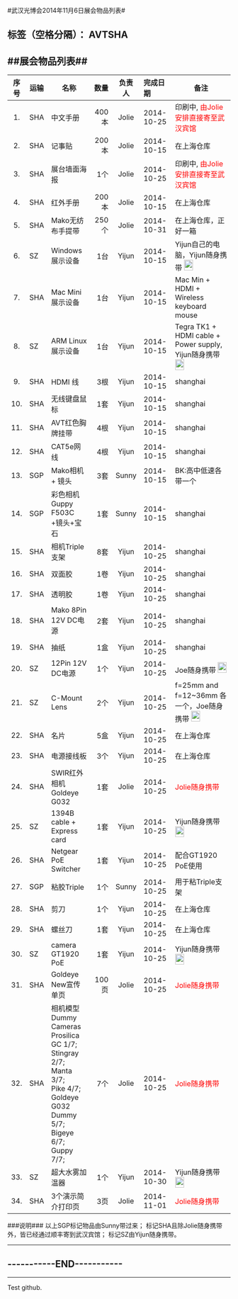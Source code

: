 #武汉光博会2014年11月6日展会物品列表#

标签（空格分隔）： AVTSHA
-----------------------------------------------------------------------

##展会物品列表##
-----------------------------------------------------------------------


|序号 |运输	|名称	|数量	|负责人	| 完成日期 	| 备注  |
|:-------:|----- | ------ |------:|:---------:|:------|------|
|1.|SHA	|中文手册	|400本	|Jolie	|  2014-10-25  | 印刷中, <font color='red'>由Jolie安排直接寄至武汉宾馆</font> |
|2.|SHA	|记事贴	|200本	|Jolie	|  2014-10-15  |	在上海仓库|
|3.|SHA	|展台墙面海报	|1个	|Jolie |2014-10-25 | 印刷中, <font color='red'>由Jolie安排直接寄至武汉宾馆</font>  |	
|4.|SHA	|红外手册	|200本	|Jolie	|2014-10-15|	在上海仓库|
|5.|SHA   |Mako无纺布手提带   |250个  |Jolie |2014-10-31  | 在上海仓库，正好一箱 |
|6.|SZ   |Windows展示设备	|1台	|Yijun	|2014-10-15	|Yijun自己的电脑，Yijun随身携带 <img src="http://cdn-img.easyicon.net/png/114/11446.png" width="20" height="24">|
|7.|SHA   |Mac Mini展示设备	|1台	|Yijun	|2014-10-15	|Mac Min + HDMI + Wireless keyboard mouse |
|8.|SZ   |ARM Linux展示设备	|1台	|Yijun	|2014-10-15	|Tegra TK1 + HDMI cable + Power supply, Yijun随身携带 <img src="http://cdn-img.easyicon.net/png/114/11446.png" width="20" height="24">|
|9.|SHA     |HDMI 线	|3根	|Yijun	|2014-10-15	|shanghai |
|10. |SHA   |无线键盘鼠标 |1套	|Yijun	|2014-10-15	|shanghai |
|11. |SHA   |AVT红色胸牌挂带 |4根	|Yijun	|2014-10-15	|shanghai |
|12. |SHA    |CAT5e网线 |4根	|Yijun	|2014-10-15	|shanghai |
|13. |SGP    |Mako相机 + 镜头 |3套	|Sunny	|2014-10-15	|BK:高中低速各带一个 <i class="icon-plane"></i>|
|14. |SGP    |彩色相机Guppy F503C +镜头+宝石 |1套	|Sunny	|2014-10-15	|shanghai <i class="icon-plane"></i>|
|15. |SHA    |相机Triple支架 |8套	|Yijun	|2014-10-25	|shanghai |
|16. |SHA    |双面胶 |1卷	|Yijun	|2014-10-25	|shanghai |
|17. |SHA    |透明胶 |1卷	|Yijun	|2014-10-25	|shanghai |
|18. |SHA    |Mako 8Pin 12V DC电源 |2套	|Yijun	|2014-10-25	|shanghai |
|19. |SHA    |抽纸 |1盒	|Yijun	|2014-10-25	|shanghai |
|20. |SZ   |12Pin 12V DC电源 |1个	|Yijun	|2014-10-25	| Joe随身携带 <img src="http://cdn-img.easyicon.net/png/114/11446.png" width="20" height="24">|
|21. |SZ   |C-Mount Lens |2个	|Yijun	|2014-10-25	| f=25mm and f=12~36mm 各一个，Joe随身携带 <img src="http://cdn-img.easyicon.net/png/114/11446.png" width="20" height="24">|
|22. |SHA    | 名片 |5盒	|Yijun	|2014-10-25	| 在上海仓库 |
|23. |SHA    | 电源接线板 |3个 	|Yijun	|2014-10-25	| 在上海仓库 |
|24. |SHA    | SWIR红外相机Goldeye G032 |1套 	|Jolie	|2014-10-25	| <font color="red">Jolie随身携带</font> <i class="icon-plane"></i> |
|25. |SZ   | 1394B cable + Express card |1套 	|Yijun	|2014-10-25	| Yijun随身携带 <img src="http://cdn-img.easyicon.net/png/114/11446.png" width="20" height="24">|
|26. |SHA    | Netgear PoE Switcher |1套 	|Yijun	|2014-10-25	| 配合GT1920 PoE使用 |
|27. |SGP    | 粘胶Triple |1个 	|Sunny	|2014-10-25	| 用于粘Triple支架 <i class="icon-plane"></i>|
|28. |SHA    | 剪刀 |1个	|Yijun	|2014-10-25	| 在上海仓库 |
|29. |SHA    | 螺丝刀 |1套	|Yijun	|2014-10-25	| 在上海仓库 |
|30. |SZ   | camera GT1920 PoE |1套	|Yijun	|2014-10-25	| Yijun随身携带 <img src="http://cdn-img.easyicon.net/png/114/11446.png" width="20" height="24">|
|31. |SHA    | Goldeye New宣传单页 |100页	|Jolie	|2014-10-25	| <font color="red">Jolie随身携带 </font><i class="icon-plane"></i> |
|32. |SHA    | 相机模型Dummy Cameras     <br><i class="icon-camera"></i> Prosilica GC 1/7; <br><i class="icon-camera"></i> Stingray 2/7; <br><i class="icon-camera"></i> Manta 3/7; <br><i class="icon-camera"></i> Pike 4/7; <br><i class="icon-camera"></i> Goldeye G032 Dummy 5/7; <br><i class="icon-camera"></i> Bigeye 6/7; <br><i class="icon-camera"></i> Guppy 7/7; |7个	|Jolie	|2014-10-25	| <font color="red">Jolie随身携带</font> <i class="icon-plane"></i> |
|33. |SZ | 超大水雾加温器 |1个	|Yijun	|2014-10-30	| Yijun随身携带 <img src="http://cdn-img.easyicon.net/png/114/11446.png" width="20" height="24">|
|34. |SHA    | 3个演示简介打印页 |3页	|Jolie	|2014-11-01	| <font color="red">Jolie随身携带 </font><i class="icon-plane"></i> |



<p>
<p>

###说明###
以上SGP标记物品由Sunny带过来；
标记SHA且除Jolie随身携带外，皆已经通过顺丰寄到武汉宾馆；
标记SZ由Yijun随身携带。






---------------------------------------
-----------END-----------
---------------------------------------


----------
Test github.

